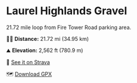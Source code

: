 # Laurel Highlands Gravel

21.72 mile loop from Fire Tower Road parking area.

🚵🏻 **Distance:** 21.72 mi (34.95 km) 

⛰ **Elevation:** 2,562 ft (780.9 m)

📍 [See it on Strava](https://www.strava.com/activities/5681020008)

🗺 [Download GPX](data/laurel-gravel.gpx)